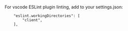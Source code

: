 For vscode ESLint plugin linting, add to your settings.json:
``` 
    "eslint.workingDirectories": [
        "client",
    ],
```
